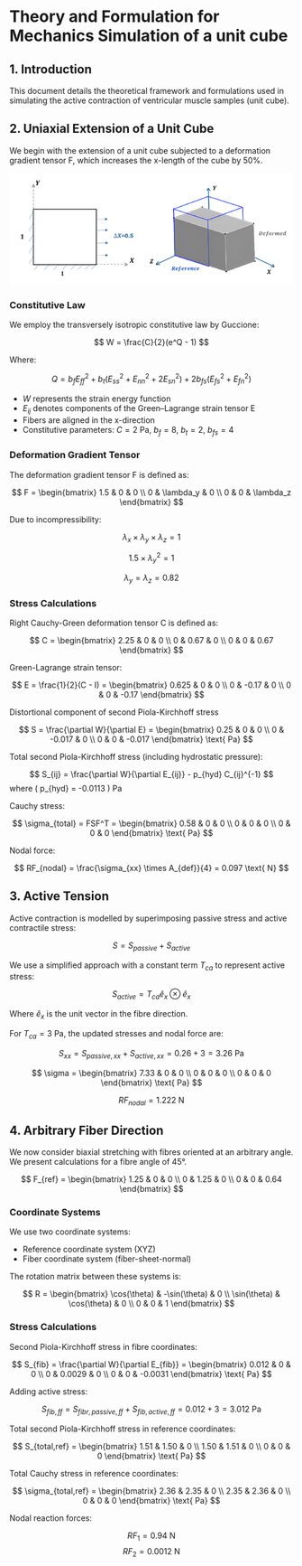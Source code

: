 # Theory and Formulation for Mechanics Simulation of a unit cube

## 1. Introduction

This document details the theoretical framework and formulations used in simulating the active contraction of ventricular muscle samples (unit cube).

## 2. Uniaxial Extension of a Unit Cube

We begin with the extension of a unit cube subjected to a deformation gradient tensor F, which increases the x-length of the cube by 50%.

![](Figures/Pic1.png)

### Constitutive Law

We employ the transversely isotropic constitutive law by Guccione:

$$
W = \frac{C}{2}(e^Q - 1)
$$

Where:

$$
Q = b_f E_{ff}^2 + b_t(E_{ss}^2 + E_{nn}^2 + 2E_{sn}^2) + 2b_{fs}(E_{fs}^2 + E_{fn}^2)
$$

- $W$ represents the strain energy function
- $E_{ij}$ denotes components of the Green–Lagrange strain tensor E
- Fibers are aligned in the x-direction
- Constitutive parameters: $C = 2$ Pa, $b_f = 8$, $b_t = 2$, $b_{fs} = 4$

### Deformation Gradient Tensor

The deformation gradient tensor F is defined as:

$$
F = \begin{bmatrix}
1.5 & 0 & 0 \\
0 & \lambda_y & 0 \\
0 & 0 & \lambda_z
\end{bmatrix}
$$

Due to incompressibility:

$$
\lambda_x \times \lambda_y \times \lambda_z = 1
$$

$$
1.5 \times \lambda_y^2 = 1
$$

$$
\lambda_y = \lambda_z = 0.82
$$

### Stress Calculations

Right Cauchy-Green deformation tensor C is defined as:

$$
C  = \begin{bmatrix}
2.25 & 0 & 0 \\
0 & 0.67 & 0 \\
0 & 0 & 0.67
\end{bmatrix}
$$

Green-Lagrange strain tensor:

   $$
   E = \frac{1}{2}(C - I) = \begin{bmatrix}
   0.625 & 0 & 0 \\
   0 & -0.17 & 0 \\
   0 & 0 & -0.17
   \end{bmatrix}
   $$

Distortional component of second Piola-Kirchhoff stress
   
   $$
   S = \frac{\partial W}{\partial E} = \begin{bmatrix}
   0.25 & 0 & 0 \\
   0 & -0.017 & 0 \\
   0 & 0 & -0.017
   \end{bmatrix} \text{ Pa}
   $$

Total second Piola-Kirchhoff stress (including hydrostatic pressure):

   $$
   S_{ij} = \frac{\partial W}{\partial E_{ij}} - p_{hyd} C_{ij}^{-1}
   $$
   where \( p_{hyd} = -0.0113 \) Pa

Cauchy stress:

   $$
   \sigma_{total} = FSF^T = \begin{bmatrix}
   0.58 & 0 & 0 \\
   0 & 0 & 0 \\
   0 & 0 & 0
   \end{bmatrix} \text{ Pa}
   $$

Nodal force:

   $$
   RF_{nodal} = \frac{\sigma_{xx} \times A_{def}}{4} = 0.097 \text{ N}
   $$

## 3. Active Tension

Active contraction is modelled by superimposing passive stress and active contractile stress:

$$
S = S_{passive} + S_{active}
$$

We use a simplified approach with a constant term $T_{ca}$ to represent active stress:

$$
S_{active} = T_{ca} \hat{e}_x \otimes \hat{e}_x
$$

Where $\hat{e}_x$ is the unit vector in the fibre direction.

For $T_{ca} = 3$ Pa, the updated stresses and nodal force are:

$$
S_{xx} = S_{passive,xx} + S_{active,xx} = 0.26 + 3 = 3.26 \text{ Pa}
$$

$$
\sigma = \begin{bmatrix}
7.33 & 0 & 0 \\
0 & 0 & 0 \\
0 & 0 & 0
\end{bmatrix} \text{ Pa}
$$

$$
RF_{nodal} = 1.222 \text{ N}
$$

## 4. Arbitrary Fiber Direction

We now consider biaxial stretching with fibres oriented at an arbitrary angle. We present calculations for a fibre angle of 45°.



$$
F_{ref} = \begin{bmatrix}
1.25 & 0 & 0 \\
0 & 1.25 & 0 \\
0 & 0 & 0.64
\end{bmatrix}
$$

### Coordinate Systems

We use two coordinate systems:
- Reference coordinate system (XYZ)
- Fiber coordinate system (fiber-sheet-normal)

The rotation matrix between these systems is:

$$
R = \begin{bmatrix}
\cos(\theta) & -\sin(\theta) & 0 \\
\sin(\theta) & \cos(\theta) & 0 \\
0 & 0 & 1
\end{bmatrix}
$$

### Stress Calculations

Second Piola-Kirchhoff stress in fibre coordinates:
   
   $$
   S_{fib} = \frac{\partial W}{\partial E_{fib}} = \begin{bmatrix}
   0.012 & 0 & 0 \\
   0 & 0.0029 & 0 \\
   0 & 0 & -0.0031
   \end{bmatrix} \text{ Pa}
   $$

Adding active stress:
   
   $$
   S_{fib,ff} = S_{fibr,passive,ff} + S_{fib,active,ff} = 0.012 + 3 = 3.012 \text{ Pa}
   $$

Total second Piola-Kirchhoff stress in reference coordinates:
   
   $$
   S_{total,ref} = \begin{bmatrix}
   1.51 & 1.50 & 0 \\
   1.50 & 1.51 & 0 \\
   0 & 0 & 0
   \end{bmatrix} \text{ Pa}
   $$

Total Cauchy stress in reference coordinates:
   
   $$
   \sigma_{total,ref} = \begin{bmatrix}
   2.36 & 2.35 & 0 \\
   2.35 & 2.36 & 0 \\
   0 & 0 & 0
   \end{bmatrix} \text{ Pa}
   $$

Nodal reaction forces:
    
   $$
   RF_1 = 0.94 \text{ N}
   $$
   $$
   RF_2 = 0.0012 \text{ N}
   $$
